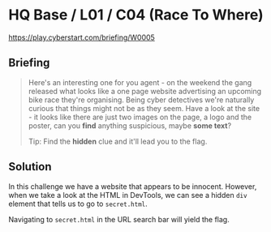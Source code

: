 # HQ Base / L01 / C04 (Race To Where)

https://play.cyberstart.com/briefing/W0005

## Briefing

> Here's an interesting one for you agent - on the weekend the gang released what looks like a one page website advertising an upcoming bike race they're organising. Being cyber detectives we're naturally curious that things might not be as they seem. Have a look at the site - it looks like there are just two images on the page, a logo and the poster, can you **find** anything suspicious, maybe **some text**?
> 
> Tip: Find the **hidden** clue and it'll lead you to the flag.

## Solution

In this challenge we have a website that appears to be innocent. However, when we take a look at the HTML in DevTools, we can see a hidden `div` element that tells us to go to `secret.html`.

Navigating to `secret.html` in the URL search bar will yield the flag.
